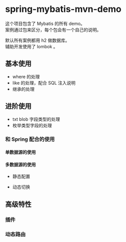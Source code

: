 
# spring-mybatis-mvn-demo

这个项目包含了 Mybatis 的所有 demo。  
案例通过包来区分，每个包会有一个自己的说明。

默认所有案例都用 h2 做数据库。  
辅助开发使用了 lombok 。  

## 基本使用

* where 的处理
* like 的处理，配合 SQL 注入说明
* 继承的处理

## 进阶使用

* txt blob 字段类型的处理
* 枚举类型字段的处理


### 和 Spring 配合的使用

#### 单数据源的使用

#### 多数据源的使用

- 静态配置

- 动态切换

## 高级特性

### 插件

### 动态路由
